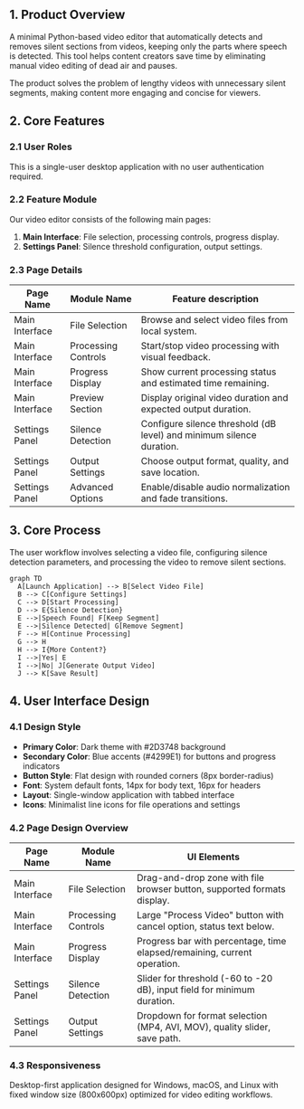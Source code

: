 ## 1. Product Overview
A minimal Python-based video editor that automatically detects and removes silent sections from videos, keeping only the parts where speech is detected. This tool helps content creators save time by eliminating manual video editing of dead air and pauses.

The product solves the problem of lengthy videos with unnecessary silent segments, making content more engaging and concise for viewers.

## 2. Core Features

### 2.1 User Roles
This is a single-user desktop application with no user authentication required.

### 2.2 Feature Module
Our video editor consists of the following main pages:
1. **Main Interface**: File selection, processing controls, progress display.
2. **Settings Panel**: Silence threshold configuration, output settings.

### 2.3 Page Details

| Page Name | Module Name | Feature description |
|-----------|-------------|---------------------|
| Main Interface | File Selection | Browse and select video files from local system. |
| Main Interface | Processing Controls | Start/stop video processing with visual feedback. |
| Main Interface | Progress Display | Show current processing status and estimated time remaining. |
| Main Interface | Preview Section | Display original video duration and expected output duration. |
| Settings Panel | Silence Detection | Configure silence threshold (dB level) and minimum silence duration. |
| Settings Panel | Output Settings | Choose output format, quality, and save location. |
| Settings Panel | Advanced Options | Enable/disable audio normalization and fade transitions. |

## 3. Core Process
The user workflow involves selecting a video file, configuring silence detection parameters, and processing the video to remove silent sections.

```mermaid
graph TD
  A[Launch Application] --> B[Select Video File]
  B --> C[Configure Settings]
  C --> D[Start Processing]
  D --> E{Silence Detection}
  E -->|Speech Found| F[Keep Segment]
  E -->|Silence Detected| G[Remove Segment]
  F --> H[Continue Processing]
  G --> H
  H --> I{More Content?}
  I -->|Yes| E
  I -->|No| J[Generate Output Video]
  J --> K[Save Result]
```

## 4. User Interface Design

### 4.1 Design Style
- **Primary Color**: Dark theme with #2D3748 background
- **Secondary Color**: Blue accents (#4299E1) for buttons and progress indicators
- **Button Style**: Flat design with rounded corners (8px border-radius)
- **Font**: System default fonts, 14px for body text, 16px for headers
- **Layout**: Single-window application with tabbed interface
- **Icons**: Minimalist line icons for file operations and settings

### 4.2 Page Design Overview

| Page Name | Module Name | UI Elements |
|-----------|-------------|-------------|
| Main Interface | File Selection | Drag-and-drop zone with file browser button, supported formats display. |
| Main Interface | Processing Controls | Large "Process Video" button with cancel option, status text below. |
| Main Interface | Progress Display | Progress bar with percentage, time elapsed/remaining, current operation. |
| Settings Panel | Silence Detection | Slider for threshold (-60 to -20 dB), input field for minimum duration. |
| Settings Panel | Output Settings | Dropdown for format selection (MP4, AVI, MOV), quality slider, save path. |

### 4.3 Responsiveness
Desktop-first application designed for Windows, macOS, and Linux with fixed window size (800x600px) optimized for video editing workflows.